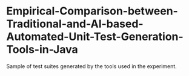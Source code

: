 # Empirical-Comparison-between-Traditional-and-AI-based-Automated-Unit-Test-Generation-Tools-in-Java
Sample of test suites generated by the tools used in the experiment.
